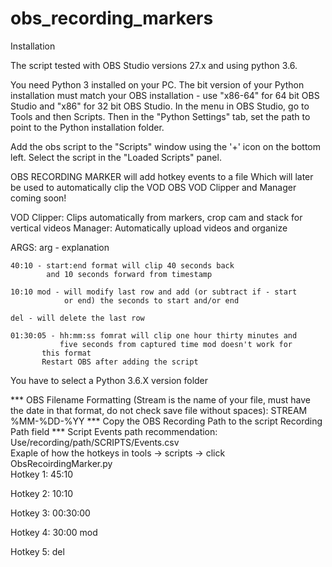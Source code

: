# obs_recording_markers

Installation

The script tested with OBS Studio versions 27.x and using python 3.6. 

You need Python 3 installed on your PC. The bit version of your Python installation 
must match your OBS installation - use "x86-64" for 64 bit OBS Studio and "x86" for 32 bit OBS Studio. 
In the menu in OBS Studio, go to Tools and then Scripts. Then in the "Python Settings" tab, set the path to point to the Python installation folder.

Add the obs script to the "Scripts" window using the '+' icon on the bottom left. 
Select the script in the "Loaded Scripts" panel.

OBS RECORDING MARKER will add hotkey events to a file
Which will later be used to automatically clip the VOD
OBS VOD Clipper and Manager coming soon!

VOD Clipper: Clips automatically from markers, 
	crop cam and stack for vertical videos
Manager: Automatically upload videos and organize

ARGS:	arg - explanation

	40:10 - start:end format will clip 40 seconds back 
	        and 10 seconds forward from timestamp

	10:10 mod - will modify last row and add (or subtract if - start 
	            or end) the seconds to start and/or end

	del - will delete the last row

	01:30:05 - hh:mm:ss fomrat will clip one hour thirty minutes and 
	           five seconds from captured time mod doesn't work for 
		   this format
		   Restart OBS after adding the script
		   
You have to select a Python 3.6.X version folder 

*** OBS Filename Formatting (Stream is the name of your file, must have the date in that format, 
    do not check save file without spaces): STREAM %MM-%DD-%YY 
*** Copy the OBS Recording Path to the script Recording Path field 
*** Script Events path recommendation: Use/recording/path/SCRIPTS/Events.csv
<br>
Exaple of how the hotkeys in tools -> scripts -> click ObsRecoirdingMarker.py<br>
Hotkey 1: 45:10<br>
								
Hotkey 2: 10:10	<br>
								
Hotkey 3: 00:30:00<br>

Hotkey 4: 30:00 mod<br>
					
Hotkey 5: del<br>


   	
		   


